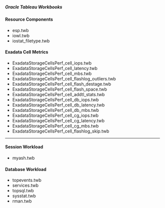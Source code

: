##### Oracle Tableau Workbooks

#### Resource Components 
- esp.twb
- iowl.twb
- iostat_filetype.twb

#### Exadata Cell Metrics 
- ExadataStorageCellsPerf_cell_iops.twb
- ExadataStorageCellsPerf_cell_latency.twb
- ExadataStorageCellsPerf_cell_mbs.twb
- ExadataStorageCellsPerf_cell_flashlog_outliers.twb
- ExadataStorageCellsPerf_cell_flash_destage.twb
- ExadataStorageCellsPerf_cell_flash_space.twb
- ExadataStorageCellsPerf_cell_addtl_stats.twb
- ExadataStorageCellsPerf_cell_db_iops.twb
- ExadataStorageCellsPerf_cell_db_latency.twb
- ExadataStorageCellsPerf_cell_db_mbs.twb
- ExadataStorageCellsPerf_cell_cg_iops.twb
- ExadataStorageCellsPerf_cell_cg_latency.twb
- ExadataStorageCellsPerf_cell_cg_mbs.twb
- ExadataStorageCellsPerf_cell_flashlog_skip.twb


----------

#### Session Workload 
- myash.twb

#### Database Workload
- topevents.twb
- services.twb
- topsql.twb
- sysstat.twb
- rman.twb
